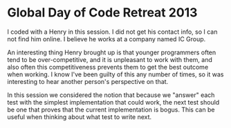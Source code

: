 Global Day of Code Retreat 2013
======

I coded with a Henry in this session. I did not get his contact info, so I can not find him online. I believe he works at a company named IC Group.

An interesting thing Henry brought up is that younger programmers often tend to be over-competitive, and it is unpleasant to work with them, and also often this competitiveness prevents them to get the best outcome when working. I know I've been guilty of this any number of times, so it was interesting to hear another person's perspective on that.

In this session we considered the notion that because we "answer" each test with the simplest implementation that could work, the next test should be one that proves that the current implementation is bogus. This can be useful when thinking about what test to write next.
